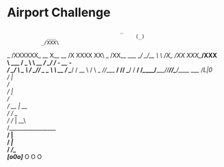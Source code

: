 Airport Challenge
=================














                                         _
                 ___                          (_)
               _/XXX\
_             /XXXXXX\_                                    __
X\__    __   /X XXXX XX\                          _       /XX\__      ___
    \__/  \_/__       \ \                       _/X\__   /XX XXX\____/XXX\
  \  ___   \/  \_      \ \               __   _/      \_/  _/  -   __  -  \
 ___/   \__/   \ \__     \\__           /  \_//  _ _ \  \     __  /  \____/
/  __    \  /     \ \_   _//_\___    __/    //           \___/  \/     __/
__/_______\________\__\_/________\__/_/____/_____________/_______\____/____
                                  ___
                                 /L|0\
                                /  |  \
                               /       \
                              /    |    \
                             /           \
                            /  __  | __   \
                           /  __/    \__   \
                          /  /__   |  __\   \
                         /___________________\
                         /          |         \
                              /   _|_   \
                      /      ____/___\____     \
                      ___________[o0o]___________
                               O   O    O

                               